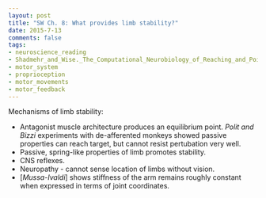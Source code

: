 ```yaml
---
layout: post
title: "SW Ch. 8: What provides limb stability?"
date: 2015-7-13
comments: false
tags:
- neuroscience_reading
- Shadmehr_and_Wise._The_Computational_Neurobiology_of_Reaching_and_Pointing
- motor_system
- proprioception
- motor_movements
- motor_feedback
---
```

Mechanisms of limb stability:

* Antagonist muscle architecture produces an equilibrium point. *Polit and Bizzi* experiments with de-afferented monkeys showed passive properties can reach target, but cannot resist pertubation very well.
* Passive, spring-like properties of limb promotes stability.
* CNS reflexes.
* Neuropathy - cannot sense location of limbs without vision.
* [*Mussa-Ivaldi*] shows stiffness of the arm remains roughly constant when expressed in terms of joint coordinates.
